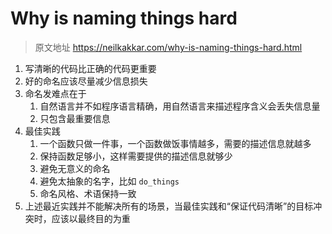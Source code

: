 # Why is naming things hard
> 原文地址 https://neilkakkar.com/why-is-naming-things-hard.html

1. 写清晰的代码比正确的代码更重要
2. 好的命名应该尽量减少信息损失
3. 命名发难点在于
    1. 自然语言并不如程序语言精确，用自然语言来描述程序含义会丢失信息量
    1. 只包含最重要信息
4. 最佳实践
    1. 一个函数只做一件事，一个函数做饭事情越多，需要的描述信息就越多
    2. 保持函数足够小，这样需要提供的描述信息就够少
    3. 避免无意义的命名
    4. 避免太抽象的名字，比如 `do_things`
    5. 命名风格、术语保持一致
5. 上述最近实践并不能解决所有的场景，当最佳实践和“保证代码清晰”的目标冲突时，应该以最终目的为重
